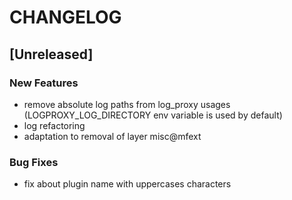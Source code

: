 # CHANGELOG


## [Unreleased]

### New Features
- remove absolute log paths from log_proxy usages (LOGPROXY_LOG_DIRECTORY env variable is used by default)
- log refactoring
- adaptation to removal of layer misc@mfext


### Bug Fixes
- fix about plugin name with uppercases characters





